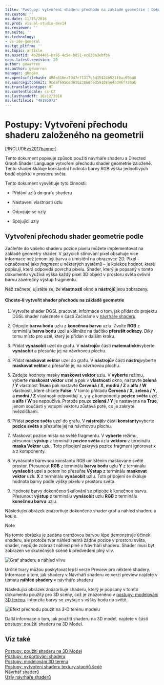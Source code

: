 ```yaml
---
title: 'Postupy: vytvoření shaderu přechodu na základě geometrie | Dokumentace Microsoftu'
ms.custom: ''
ms.date: 11/15/2016
ms.prod: visual-studio-dev14
ms.reviewer: ''
ms.suite: ''
ms.technology:
- vs-ide-general
ms.tgt_pltfrm: ''
ms.topic: article
ms.assetid: 4b204405-ba95-4c5e-bd51-ec033a3ebfb6
caps.latest.revision: 20
author: gewarren
ms.author: gewarren
manager: ghogen
ms.openlocfilehash: 480a316ea7947e71317c3d15424b521f0ac69ba8
ms.sourcegitcommit: 9ceaf69568d61023868ced59108ae4dd46f720ab
ms.translationtype: MT
ms.contentlocale: cs-CZ
ms.lasthandoff: 10/12/2018
ms.locfileid: "49195972"
---
```

# <a name="how-to-create-a-geometry-based-gradient-shader"></a>Postupy: Vytvoření přechodu shaderu založeného na geometrii
[!INCLUDE[vs2017banner](../includes/vs2017banner.md)]

Tento dokument popisuje způsob použití návrháře shaderu a Directed Graph Shader Language vytvoření přechodu shader geometrie založené. Tento shader škáluje konstantní hodnota barvy RGB výška jednotlivých bodů objektu v prostoru světa.  
  
 Tento dokument vysvětluje tyto činnosti:  
  
-   Přidání uzlů do grafu shaderu  
  
-   Nastavení vlastnosti uzlu  
  
-   Odpojuje se uzly  
  
-   Spojující uzly  
  
## <a name="creating-a-geometry-based-gradient-shader"></a>Vytvoření přechodu shader geometrie podle  
 Začleňte do vašeho shaderu pozice pixelu můžete implementovat na základě geometry shader. V jazycích stínování pixel obsahuje více informace než jenom její barvu a umístění na obrazovce 2D. Pixel – označované jako *fragment* u některých systémů – je kolekce hodnot, které popisují, která odpovídá povrchu pixelu. Shader, který je popsaný v tomto dokumentu využívá výška každý pixel 3D objekt v prostoru světa ovlivní barvu závěrečný výstup fragmentu.  
  
 Než začnete, ujistěte se, že **vlastnosti** okno a **nástrojů** jsou zobrazeny.  
  
#### <a name="to-create-a-geometry-based-gradient-shader"></a>Chcete-li vytvořit shader přechodu na základě geometrie  
  
1.  Vytvořte shader DGSL pracovat. Informace o tom, jak přidat do projektu DGSL shader naleznete v části Začínáme v [návrháře shaderu](../designers/shader-designer.md).  
  
2.  Odpojte **barva bodu** uzlu z **konečnou barvu** uzlu. Zvolte **RGB** z terminálu **barva bodu** uzel a klikněte na tlačítko **přerušit odkazy**. Díky tomu místo pro uzel, který je přidán v dalším kroku.  
  
3.  Přidat **vynásobit** uzel do grafu. V **nástrojů**v části **matematické**vyberte **vynásobit** a přesuňte jej na návrhovou plochu.  
  
4.  Přidat **maskovat vektor** uzel do grafu. V **nástrojů**v části **nástroj**vyberte **maskovat vektor** a přesuňte jej na návrhovou plochu.  
  
5.  Zadejte hodnoty masky **maskovat vektor** uzlu. V **vyberte** režimu, vyberte **maskovat vektor** uzel a pak v **vlastnosti** okno, nastavte **zelená / Y** vlastnost **True**a pak nastavte **Červená / X**, **modrá / Z** a **alfa / W** vlastnosti, které chcete **False**. V tomto příkladu **Červená / X**, **zelená / Y**, a **modrá / Z** vlastnosti odpovídají x, y a z komponenty **pozice světa** uzel, a **alfa / W** se nepoužívá. Protože pouze **zelená / Y** je nastavena na **True**, jenom součásti y vstupní vektoru zůstává poté, co je zakryté hvězdičkami.  
  
6.  Přidat **pozice světa** uzel do grafu. V **nástrojů**v části **konstanty**vyberte **pozice světa** a přesuňte jej na návrhovou plochu.  
  
7.  Maskovat pozice místa na světě fragmentu. V **vyberte** režimu, přesunout **výstup** z terminálu **pozice světa** uzlu **vektoru** z terminálu **maska Vektor** uzlu. Toto připojení zakrývá pozice fragment ignorovat x a z komponenty.  
  
8.  Vynásobte barevnou konstantu RGB umístěním maskované světě prostor. Přesunout **RGB** z terminálu **barva bodu** uzlu **Y** z terminálu **vynásobit** uzel a potom ho přesuňte  **Výstup** z terminálu **maskovat vektor** uzlu **X** z terminálu **vynásobit** uzlu. Toto připojení se škáluje hodnota barvy podle výšky pixelu v prostoru světa.  
  
9. Hodnota barvy dokončeno škálování se připojte k konečnou barvu. Přesunout **výstup** z terminálu **vynásobit** uzlu **RGB** z terminálu **konečnou barvu** uzlu.  
  
 Následující obrázek znázorňuje dokončené shader graf a náhled shaderu u koule.  
  
> [!NOTE]
>  Na tomto obrázku je zadána oranžovou barvou lépe demonstruje účinek shaderu, ale protože tvar náhled nemá žádné pozice v prostoru světa, shader, nepůjde zobrazit náhled plně v Návrháři shaderu. Shader musí být zobrazen ve skutečných scéně k předvedení plný vliv.  
  
 ![Graf shaderu a náhled vlivu](../designers/media/digit-gradient-effect-graph.png "číslice přechodu efekt grafu")  
  
 Určité tvary můžou poskytovat lepší verze Preview pro některé shadery. Informace o tom, jak shadery v Návrháři shaderu ve verzi preview najdete v tématu **náhled shadery** v [návrháře shaderu](../designers/shader-designer.md)  
  
 Následující obrázek znázorňuje shaderu, který je popsaný v tomto dokumentu použitý pro 3D scény, což je znázorněno v [postupy: modelování 3D terénu](../designers/how-to-model-3-d-terrain.md). Intenzita barvy se zvyšuje s výšky bodu na světě.  
  
 ![Efekt přechodu použít na 3&#45;D terénu modelu](../designers/media/digit-gradient-effect-result.png "číslice přechodu efekt výsledků")  
  
 Další informace o tom, jak použití shaderu na 3D model, najdete v části [postupy: použití shaderu na 3D Model](../designers/how-to-apply-a-shader-to-a-3-d-model.md).  
  
## <a name="see-also"></a>Viz také  
 [Postupy: použití shaderu na 3D Model](../designers/how-to-apply-a-shader-to-a-3-d-model.md)   
 [Postupy: exportování shaderu](../designers/how-to-export-a-shader.md)   
 [Postupy: modelování 3D terénu](../designers/how-to-model-3-d-terrain.md)   
 [Postupy: vytvoření shaderu textury stupňů šedé](../designers/how-to-create-a-grayscale-texture-shader.md)   
 [Návrhář shaderů](../designers/shader-designer.md)   
 [Uzly návrháře shaderů](../designers/shader-designer-nodes.md)



